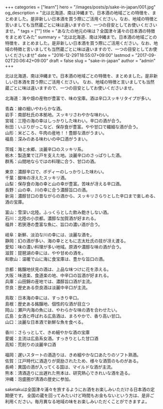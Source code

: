 +++
categories = ["learn"]
hero = "/images/posts/p/sake-in-japan/001.jpg"
og_description = "北は北海道、南は沖縄まで。日本酒の地域ごとの特徴を、まとめました。是非新しい日本酒を買う際にご活用ください。なお、地域の特徴と言いましても当然蔵ごとに味は違いますので、一つの目安としてお使いくださいませ。"
tags = [""]
title = "あなたの地元の味は？全国津々浦々の日本酒の特徴をまとめてみた"
summary = "北は北海道、南は沖縄まで。日本酒の地域ごとの特徴を、まとめました。是非新しい日本酒を買う際にご活用ください。なお、地域の特徴と言いましても当然蔵ごとに味は違いますので、一つの目安としてお使いくださいませ"
date = "2016-12-29T18:55:07+09:00"
lastmod = "2017-09-02T20:06:42+09:00"
draft = false
slug = "sake-in-japan"
author = "admin"
+++


北は北海道、南は沖縄まで。日本酒の地域ごとの特徴を、まとめました。是非新しい日本酒を買う際にご活用ください。
なお、地域の特徴と言いましても当然蔵ごとに味は違いますので、一つの目安としてお使いくださいませ。


北海道：海や畑の産物が豊富で、味の宝庫。酒は辛口スッキリタイプが多い。

青森：線の細いやわらかな酒。  
岩手：南部杜氏の本拠地。スッキリさわやかな味わい。  
宮城：三陸の海の幸はしっかりした味わい。辛口の酒が合う。  
秋田：いぶりがっこなど、保存食が豊富。やや甘口で繊細な酒が合う。  
山形：米どころ、牛肉の産地！！豊醇な酒がうまい。  
福島：深みのある味わいの中口酒がうまい。  

茨城：海と水郷、淡麗辛口のスッキリ系。  
栃木：製造業で江戸を支えた地。淡麗辛口のさっぱりした酒。  
群馬：山間地ならではの料理に合う、甘口の酒。  

東京：濃醇辛口で、ボディーのしっかりした味わい。  
千葉：酸味の冴えたスッキリ酒。  
山梨：保存食の海の幸と山の幸が豊富。苦味が冴える辛口酒。  
長野：山の幸、川の幸に合う濃醇旨口の酒。  
新潟：濃醇甘口の昔ながらの酒から、スッキリさらりとした辛口まで楽しめる、酒の宝庫。  

富山：雪深い北陸。ふっくらとした飲み飽きしない酒。  
石川：北陸の小京都。濃醇な加賀酒が好まれる。  
福井：若狭港の豊富な魚に、旨口の濃い酒が合う。  

岐阜：新鮮、淡泊な川の幸には、淡麗な酒を。  
静岡：幻の酒が多い、海の幸とともに志太杜氏の技が冴え渡る。  
愛知：味の濃い料理が多い地域。原酒や濃醇な味の酒が合う。  
滋賀：琵琶湖の幸には、やや甘めの酒を。  
和歌山：温暖で山に海に食宝庫は、豊かな旨口の酒。  

京都：銘醸地伏見の酒は、上品な味つけに花を添える。  
大阪：味道楽、食道楽の地、中辛口の旨酒が好まれる。  
兵庫：山田錦の産地では、濃醇旨口酒が主流。  
奈良：歴史ある奈良酒は淡麗中辛口が主流。  

鳥取：日本海の幸には、すっきり辛口。  
島根：歴史ある銘醸地、個性的な酒が目立つ  
岡山：瀬戸内海の魚には、やわらかな味の酒を合わせたい。  
広島：女酒と呼ばれる広島酒は、まろやかで、香り高い甘口。  
山口：淡麗な日本酒で新鮮な魚を食べる。  

香川：さらっとして、きめ細やかな酒の宝庫  
愛媛：主流は広島系女酒。すっきりとした甘口酒  
高知：荒削りの淡麗辛口酒  

福岡：遅いスタートの酒造りは、きめ細やかな口あたりのソフト熟酒。  
佐賀：江戸時代に酒造りが奨励されたため、様々な酒質のものがある。  
長崎：異国の酒が入ってくる国は、マイルドな酒が主流。  
熊本：清酒造りに出遅れた熊本は、研究熱心できれいな酒を造る。  
沖縄：泡盛圏が清酒の歴史に参加。  


saketakuは全国津々浦々を旅するようにお酒をお楽しみいただける日本酒の定期便です。
全国の蔵を回ってみたいけど時間もお金もないという方は、是非ご利用ください。毎月異なる地域の味をお楽しみいただくことができますよ。




